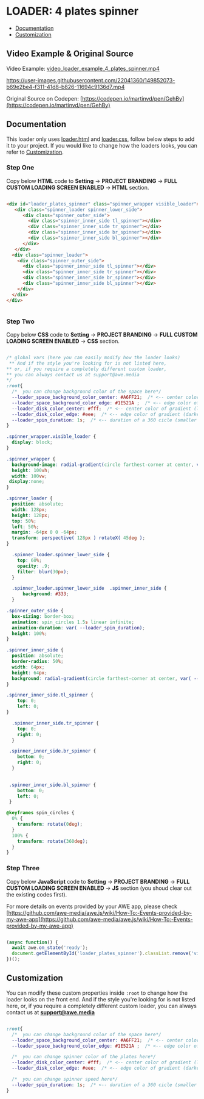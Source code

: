 
# LOADER: 4 plates spinner

- [Documentation](#documentation)
- [Customization](#customization)

## Video Example & Original Source


Video Example: [video_loader_example_4_plates_spinner.mp4](video_loader_example_4_plates_spinner.mp4)



https://user-images.githubusercontent.com/22041360/149852073-b69e2be4-f311-41d8-b826-11694c9136d7.mp4



Original Source on Codepen: [https://codepen.io/martinvd/pen/GehBy](https://codepen.io/martinvd/pen/GehBy)


## Documentation

This loader only uses [loader.html](loader.html) and [loader.css](loader.css), follow below steps to add it to your project. If you would like to change how the loaders looks, you can refer to [Customization](#customization).


### Step One

Copy below **HTML** code to **Setting** -> **PROJECT BRANDING** -> **FULL CUSTOM LOADING SCREEN ENABLED** -> **HTML** section.


```html

<div id="loader_plates_spinner" class="spinner_wrapper visible_loader">
   <div class="spinner_loader spinner_lower_side">
      <div class="spinner_outer_side">
        <div class="spinner_inner_side tl_spinner"></div>
        <div class="spinner_inner_side tr_spinner"></div>
        <div class="spinner_inner_side br_spinner"></div>
        <div class="spinner_inner_side bl_spinner"></div>
      </div>
   </div>
  <div class="spinner_loader">
    <div class="spinner_outer_side">
      <div class="spinner_inner_side tl_spinner"></div>
      <div class="spinner_inner_side tr_spinner"></div>
      <div class="spinner_inner_side br_spinner"></div>
      <div class="spinner_inner_side bl_spinner"></div>
    </div>
  </div>
</div>



```

### Step Two

Copy below **CSS** code to **Setting** -> **PROJECT BRANDING** -> **FULL CUSTOM LOADING SCREEN ENABLED** -> **CSS** section.

```css

/* global vars (here you can easily modify how the loader looks) 
 ** And if the style you're looking for is not listed here,
** or, if you require a completely different custom loader,
** you can always contact us at support@awe.media
*/
:root{
  /*  you can change background color of the space here*/
  --loader_space_background_color_center: #A6FF21;  /* <-- center color of gradient (lighter color) */
  --loader_space_background_color_edge: #1E521A ;  /* <-- edge color of gradient (darker color) */
  --loader_disk_color_center: #fff;  /* <-- center color of gradient (lighter color) */
  --loader_disk_color_edge: #eee;  /* <-- edge color of gradient (darker color) */
  --loader_spin_duration: 1s;  /* <-- duration of a 360 cicle (smaller numbers make it faster) */
}

.spinner_wrapper.visible_loader {
  display: block;
}

.spinner_wrapper {
  background-image: radial-gradient(circle farthest-corner at center, var(--loader_space_background_color_center) 0%, var(--loader_space_background_color_edge) 100%);
  height: 100vh;
  width: 100vw;
 display:none;
}

.spinner_loader {
  position: absolute;
  width: 128px;
  height: 128px;
  top: 50%;
  left: 50%;
  margin: -64px 0 0 -64px;
  transform: perspective( 128px ) rotateX( 45deg );
}

  .spinner_loader.spinner_lower_side {
    top: 60%;
    opacity: .9;
    filter: blur(30px);
  }

  .spinner_loader.spinner_lower_side  .spinner_inner_side {
      background: #333;
  }

.spinner_outer_side {
  box-sizing: border-box;
  animation: spin_circles 1.5s linear infinite;
  animation-duration: var( --loader_spin_duration);
  height: 100%;
}

.spinner_inner_side {
  position: absolute;
  border-radius: 50%;
  width: 64px;
  height: 64px;
  background: radial-gradient(circle farthest-corner at center, var( --loader_disk_color_center) 0%, var( --loader_disk_color_edge) 100%);
}

.spinner_inner_side.tl_spinner {
    top: 0;
    left: 0;
}

  .spinner_inner_side.tr_spinner {
    top: 0;
    right: 0;
  }

 .spinner_inner_side.br_spinner {
    bottom: 0;
    right: 0;
  }

 
 .spinner_inner_side.bl_spinner {
    bottom: 0;
    left: 0;
 }

@keyframes spin_circles {
  0% {
    transform: rotate(0deg);
  }
  100% {
    transform: rotate(360deg);
  }
}


```

### Step Three

Copy below **JavaScript** code to **Setting** -> **PROJECT BRANDING** -> **FULL CUSTOM LOADING SCREEN ENABLED** -> **JS** section (you shoud clear out the existing codes first).

For more details on events provided by your AWE app, please check [https://github.com/awe-media/awe.js/wiki/How-To:-Events-provided-by-my-awe-app](https://github.com/awe-media/awe.js/wiki/How-To:-Events-provided-by-my-awe-app)


```javascript

(async function() { 
  await awe.on_state('ready'); 
  document.getElementById('loader_plates_spinner').classList.remove('visible_loader');
})();


```

## Customization

You can modify these custom properties inside `:root` to change how the loader looks on the front end. And if the style you're looking for is not listed here, or, if you require a completely different custom loader, you can always contact us at **support@awe.media**

```css

:root{
  /*  you can change background color of the space here*/
  --loader_space_background_color_center: #A6FF21;  /* <-- center color of gradient (lighter color) */
  --loader_space_background_color_edge: #1E521A ;  /* <-- edge color of gradient (darker color) */

  /*  you can change spinner color of the plates here*/
  --loader_disk_color_center: #fff;  /* <-- center color of gradient (lighter color) */
  --loader_disk_color_edge: #eee;  /* <-- edge color of gradient (darker color) */

  /*  you can change spinner speed here*/
  --loader_spin_duration: 1s;  /* <-- duration of a 360 cicle (smaller numbers make it faster) */
}



```

